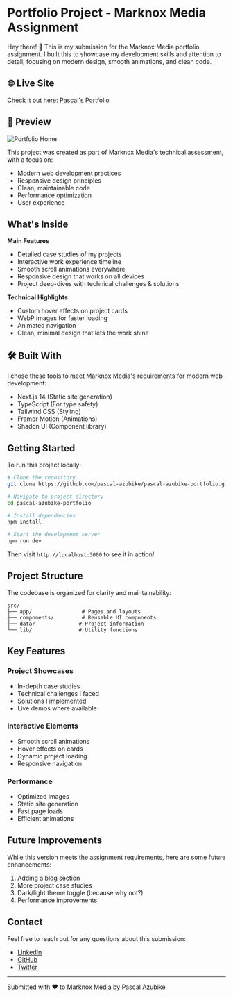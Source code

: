# Portfolio Project - Marknox Media Assignment

Hey there! 👋 This is my submission for the Marknox Media portfolio assignment. I built this to showcase my development skills and attention to detail, focusing on modern design, smooth animations, and clean code.

## 🌐 Live Site

Check it out here: [Pascal's Portfolio](https://pascal-azubike.github.io/pascal-azubike-portfolio/)

## 📸 Preview

![Portfolio Home](https://res.cloudinary.com/dztt3ldiy/image/upload/v1733952347/pascal-portfolio_chdn7z.png)



This project was created as part of Marknox Media's technical assessment, with a focus on:
- Modern web development practices
- Responsive design principles
- Clean, maintainable code
- Performance optimization
- User experience

## What's Inside

**Main Features**
- Detailed case studies of my projects
- Interactive work experience timeline
- Smooth scroll animations everywhere
- Responsive design that works on all devices
- Project deep-dives with technical challenges & solutions

**Technical Highlights**
- Custom hover effects on project cards
- WebP images for faster loading
- Animated navigation
- Clean, minimal design that lets the work shine

## 🛠️ Built With

I chose these tools to meet Marknox Media's requirements for modern web development:
- Next.js 14 (Static site generation)
- TypeScript (For type safety)
- Tailwind CSS (Styling)
- Framer Motion (Animations)
- Shadcn UI (Component library)

## Getting Started

To run this project locally:

```bash
# Clone the repository
git clone https://github.com/pascal-azubike/pascal-azubike-portfolio.git

# Navigate to project directory
cd pascal-azubike-portfolio

# Install dependencies
npm install

# Start the development server
npm run dev
```

Then visit `http://localhost:3000` to see it in action!

## Project Structure

The codebase is organized for clarity and maintainability:
```
src/
├── app/                # Pages and layouts
├── components/         # Reusable UI components
├── data/              # Project information
└── lib/               # Utility functions
```

## Key Features

### Project Showcases
- In-depth case studies
- Technical challenges I faced
- Solutions I implemented
- Live demos where available

### Interactive Elements
- Smooth scroll animations
- Hover effects on cards
- Dynamic project loading
- Responsive navigation

### Performance
- Optimized images
- Static site generation
- Fast page loads
- Efficient animations

## Future Improvements

While this version meets the assignment requirements, here are some future enhancements:
1. Adding a blog section
2. More project case studies
3. Dark/light theme toggle (because why not?)
4. Performance improvements

## Contact

Feel free to reach out for any questions about this submission:
- [LinkedIn](https://www.linkedin.com/in/pascal-azubike/)
- [GitHub](https://github.com/pascal-azubike)
- [Twitter](https://twitter.com/AzubikePascal)

---
Submitted with ❤️ to Marknox Media by Pascal Azubike